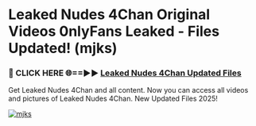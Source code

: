 # Leaked Nudes 4Chan Original Videos 0nlyFans Leaked - Files Updated! (mjks)

<h3>🔴 CLICK HERE 🌐==►► <a href="https://tinyurl.com/52m3yx9h" rel="nofollow">Leaked Nudes 4Chan Updated Files</a></h3>

Get Leaked Nudes 4Chan and all content. Now you can access all videos and pictures of Leaked Nudes 4Chan. New Updated Files 2025!

[![mjks](https://i.imgur.com/TnHtlc8.gif)](https://tinyurl.com/52m3yx9h)
